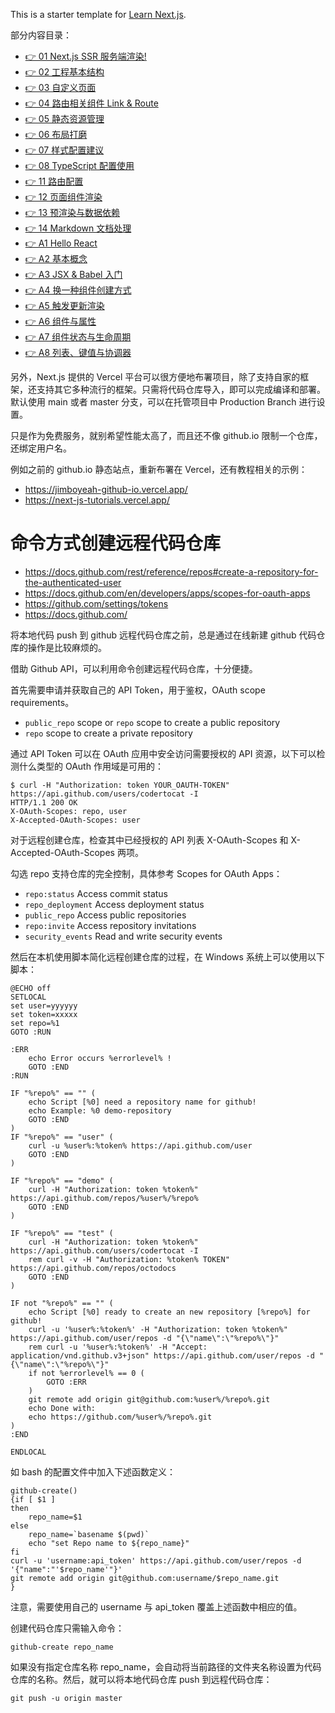 This is a starter template for [Learn Next.js](https://nextjs.org/learn).

部分内容目录：

- [👉 01 Next.js SSR 服务端渲染!](./Docs/tutorial-start.md)
- [👉 02 工程基本结构](./Docs/tutorial-basic.md)
- [👉 03 自定义页面](./Docs/tutorial-custom-page.md)
- [👉 04 路由相关组件 Link & Route](./Docs/tutorial-link-route.md)
- [👉 05 静态资源管理](./Docs/tutorial-assets.md)
- [👉 06 布局打磨](./Docs/tutorial-layout.md)
- [👉 07 样式配置建议](./Docs/tutorial-styling.md)
- [👉 08 TypeScript 配置使用](./Docs/tutorial-typescript.md)
- [👉 11 路由配置](./Docs/Advanced/route.md)
- [👉 12 页面组件渲染](./Docs/Advanced/pages.md)
- [👉 13 预渲染与数据依赖](./Docs/Advanced/prerendering.md)
- [👉 14 Markdown 文档处理](./Docs/Advanced/markdown.md)
- [👉 A1 Hello React](./Docs/React/hello.md)
- [👉 A2 基本概念](./Docs/React/mainconcepts.md)
- [👉 A3 JSX & Babel 入门](./Docs/React/babel.md)
- [👉 A4 换一种组件创建方式](./Docs/React/createClass.md)
- [👉 A5 触发更新渲染](./Docs/React/render.md)
- [👉 A6 组件与属性](./Docs/React/props.md)
- [👉 A7 组件状态与生命周期](./Docs/React/state.md)
- [👉 A8 列表、键值与协调器](./Docs/React/list-key-reconciliation.md)


另外，Next.js 提供的 Vercel 平台可以很方便地布署项目，除了支持自家的框架，还支持其它多种流行的框架。只需将代码仓库导入，即可以完成编译和部署。默认使用 main 或者 master 分支，可以在托管项目中 Production Branch 进行设置。

只是作为免费服务，就别希望性能太高了，而且还不像 github.io 限制一个仓库，还绑定用户名。

例如之前的 github.io 静态站点，重新布署在 Vercel，还有教程相关的示例：

- https://jimboyeah-github-io.vercel.app/ 
- https://next-js-tutorials.vercel.app/
  

# 命令方式创建远程代码仓库

- https://docs.github.com/rest/reference/repos#create-a-repository-for-the-authenticated-user
- https://docs.github.com/en/developers/apps/scopes-for-oauth-apps
- https://github.com/settings/tokens
- https://docs.github.com/

将本地代码 push 到 github 远程代码仓库之前，总是通过在线新建 github 代码仓库的操作是比较麻烦的。

借助 Github API，可以利用命令创建远程代码仓库，十分便捷。

首先需要申请并获取自己的 API Token，用于鉴权，OAuth scope requirements。

- `public_repo` scope or `repo` scope to create a public repository
- `repo` scope to create a private repository

通过 API Token 可以在 OAuth 应用中安全访问需要授权的 API 资源，以下可以检测什么类型的 OAuth 作用域是可用的：

	$ curl -H "Authorization: token YOUR_OAUTH-TOKEN" https://api.github.com/users/codertocat -I
	HTTP/1.1 200 OK
	X-OAuth-Scopes: repo, user
	X-Accepted-OAuth-Scopes: user

对于远程创建仓库，检查其中已经授权的 API 列表 X-OAuth-Scopes 和 X-Accepted-OAuth-Scopes 两项。

勾选 repo 支持仓库的完全控制，具体参考 Scopes for OAuth Apps：

- `repo:status` Access commit status
- `repo_deployment` Access deployment status
- `public_repo` Access public repositories
- `repo:invite` Access repository invitations
- `security_events` Read and write security events


然后在本机使用脚本简化远程创建仓库的过程，在 Windows 系统上可以使用以下脚本：

	@ECHO off
	SETLOCAL
	set user=yyyyyy
	set token=xxxxx
	set repo=%1
	GOTO :RUN

	:ERR
	    echo Error occurs %errorlevel% !
	    GOTO :END
	:RUN

	IF "%repo%" == "" (
	    echo Script [%0] need a repository name for github!
	    echo Example: %0 demo-repository
	    GOTO :END
	)
	IF "%repo%" == "user" (
	    curl -u %user%:%token% https://api.github.com/user
	    GOTO :END
	)

	IF "%repo%" == "demo" (
	    curl -H "Authorization: token %token%" https://api.github.com/repos/%user%/%repo%
	    GOTO :END
	)

	IF "%repo%" == "test" (
	    curl -H "Authorization: token %token%" https://api.github.com/users/codertocat -I
	    rem curl -v -H "Authorization: %token% TOKEN" https://api.github.com/repos/octodocs
	    GOTO :END
	)

	IF not "%repo%" == "" (
	    echo Script [%0] ready to create an new repository [%repo%] for github! 
	    curl -u '%user%:%token%' -H "Authorization: token %token%" https://api.github.com/user/repos -d "{\"name\":\"%repo%\"}"
	    rem curl -u '%user%:%token%' -H "Accept: application/vnd.github.v3+json" https://api.github.com/user/repos -d "{\"name\":\"%repo%\"}"
	    if not %errorlevel% == 0 (
	        GOTO :ERR
	    )
	    git remote add origin git@github.com:%user%/%repo%.git
	    echo Done with:
	    echo https://github.com/%user%/%repo%.git
	)
	:END

	ENDLOCAL


如 bash 的配置文件中加入下述函数定义：

	github-create() 
	{if [ $1 ]
	then
	    repo_name=$1
	else
	    repo_name=`basename $(pwd)`
	    echo "set Repo name to ${repo_name}"
	fi 
	curl -u 'username:api_token' https://api.github.com/user/repos -d '{"name":"'$repo_name'"}'
	git remote add origin git@github.com:username/$repo_name.git
	}


注意，需要使用自己的 username 与 api_token 覆盖上述函数中相应的值。

创建代码仓库只需输入命令：

	github-create repo_name

如果没有指定仓库名称 repo_name，会自动将当前路径的文件夹名称设置为代码仓库的名称。然后，就可以将本地代码仓库 push 到远程代码仓库：

	git push -u origin master

